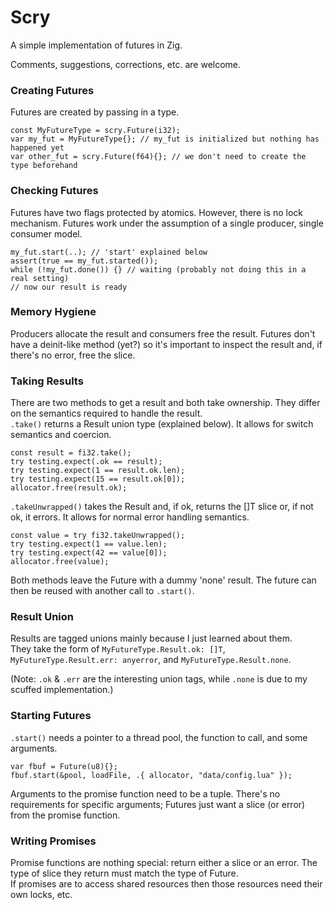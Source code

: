 # Scry
A simple implementation of futures in Zig.  

Comments, suggestions, corrections, etc. are welcome.

### Creating Futures
Futures are created by passing in a type.
```zig
const MyFutureType = scry.Future(i32);
var my_fut = MyFutureType{}; // my_fut is initialized but nothing has happened yet
var other_fut = scry.Future(f64){}; // we don't need to create the type beforehand
```

### Checking Futures
Futures have two flags protected by atomics. However, there is no lock mechanism. Futures work under the assumption of a single producer, single consumer model.
```zig
my_fut.start(..); // 'start' explained below
assert(true == my_fut.started());
while (!my_fut.done()) {} // waiting (probably not doing this in a real setting)
// now our result is ready
```

### Memory Hygiene
Producers allocate the result and consumers free the result. Futures don't have a deinit-like method (yet?) so it's important to inspect the result and, if there's no error, free the slice.

### Taking Results
There are two methods to get a result and both take ownership. They differ on the semantics required to handle the result.  
`.take()` returns a Result union type (explained below). It allows for switch semantics and coercion.  
```zig
const result = fi32.take();
try testing.expect(.ok == result);
try testing.expect(1 == result.ok.len);
try testing.expect(15 == result.ok[0]);
allocator.free(result.ok);
```
`.takeUnwrapped()` takes the Result and, if ok, returns the []T slice or, if not ok, it errors. It allows for normal error handling semantics.  
```zig
const value = try fi32.takeUnwrapped();
try testing.expect(1 == value.len);
try testing.expect(42 == value[0]);
allocator.free(value);
```
Both methods leave the Future with a dummy 'none' result. The future can then be reused with another call to `.start()`.

### Result Union
Results are tagged unions mainly because I just learned about them.  
They take the form of `MyFutureType.Result.ok: []T`, `MyFutureType.Result.err: anyerror`, and `MyFutureType.Result.none`.

(Note: `.ok` & `.err` are the interesting union tags, while `.none` is due to my scuffed implementation.)

### Starting Futures
`.start()` needs a pointer to a thread pool, the function to call, and some arguments.
```zig
var fbuf = Future(u8){};
fbuf.start(&pool, loadFile, .{ allocator, "data/config.lua" });
```
Arguments to the promise function need to be a tuple. There's no requirements for specific arguments; Futures just want a slice (or error) from the promise function.

### Writing Promises
Promise functions are nothing special: return either a slice or an error. The type of slice they return must match the type of Future.  
If promises are to access shared resources then those resources need their own locks, etc.
